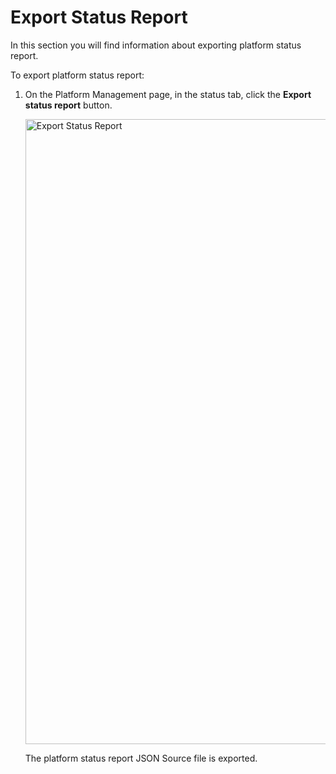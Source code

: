 # Export Status Report

In this section you will find information about exporting platform status report.

To export platform status report:

1. On the Platform Management page, in the status tab, click the **Export status report** button. 

    <img src="../images/export-status-report.png" alt="Export Status Report" width="1000" height="1000"/>

    The platform status report JSON Source file is exported.

    